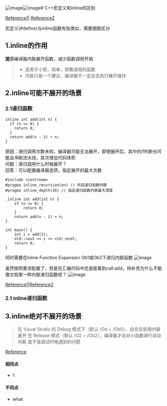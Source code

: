 ![image](https://github.com/user-attachments/assets/e776895e-fc99-4ce2-bb80-235334762d92)![image](https://github.com/user-attachments/assets/dd164bb2-deac-434b-aa9a-04f60bea3887)# C++宏定义和inline的区别

[Reference1](https://stackoverflow.com/questions/1137575/inline-functions-vs-preprocessor-macros?utm_source=chatgpt.com)|
[Reference2](https://en.cppreference.com/w/c/language/inline?utm_source=chatgpt.com)

宏定义(#define)与inline函数有些类似，需要细致区分

## 1.inline的作用
**提示**编译器内联展开函数，减少函数调用开销

> - 适用于小型，简单，频繁调用的函数
> - 内联只是一个建议，编译器不一定会去执行展开操作


## 2.inline可能不展开的场景

### 2.1递归函数
```
inline int add(int n) {
  if (n <= 0) {
    return 0;
  }
  return add(n - 1) + n;
}
```
原因：递归调用次数未知，编译器可能无法展开，即使展开后，其中的if判断也可能会冲刷流水线，其次增加代码体积\
问题：递归调用什么时候展开？\
回答：可以配置编译器选项，指定展开的最大次数
```
#include <iostream>
#pragma inline_recursion(on) // 开启递归函数内联
#pragma inline_depth(16) // 指定递归函数内联最大深度

_inline int add(int n) {
    if (n <= 0) {
        return 0;
    }
    return add(n - 1) + n;
}

int main() {
    int i = add(3);
    std::cout << i << std::endl;
    return 0;
}
```
同时需要在Inline Function Expansion Ob1或Ob2下递归内联函数
![image](https://github.com/user-attachments/assets/1b833f42-5529-463d-af54-e5f76a1decfe)

虽然按照要求配置了，但是在汇编代码中还是能看到call add，待补充为什么不能像文档里一样内联递归函数呢？
![image](https://github.com/user-attachments/assets/faa146d2-6c6c-40a1-97d5-75961e6ceec6)

[Reference1](https://learn.microsoft.com/en-us/cpp/preprocessor/inline-recursion?view=msvc-170&utm_source=chatgpt.com)|[Reference2](https://stackoverflow.com/questions/190232/can-a-recursive-function-be-inline)


### 2.1 inline递归函数

## 3.inline绝对不展开的场景

> 在 Visual Studio 的 Debug 模式下（默认 /Od + /Ob0），会完全禁用内联展开
> 在 Release 模式（默认 /O2 + /Ob2），编译器才会对小函数进行自动内联
> 属于我调试时候遇到的问题

[Reference](https://stackoverflow.com/questions/1137575/inline-functions-vs-preprocessor-macros?utm_source=chatgpt.com)



#### 相同点

- 1


#### 不同点

- what
